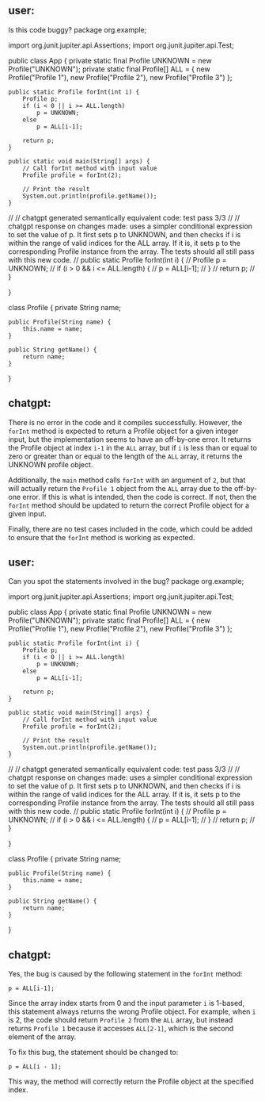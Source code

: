

## user: 

Is this code buggy?
package org.example;

import org.junit.jupiter.api.Assertions;
import org.junit.jupiter.api.Test;

public class App {
    private static final Profile UNKNOWN = new Profile("UNKNOWN");
    private static final Profile[] ALL = {
            new Profile("Profile 1"),
            new Profile("Profile 2"),
            new Profile("Profile 3")
    };


    public static Profile forInt(int i) {
        Profile p;
        if (i < 0 || i >= ALL.length)
            p = UNKNOWN;
        else
            p = ALL[i-1];

        return p;
    }

    public static void main(String[] args) {
        // Call forInt method with input value
        Profile profile = forInt(2);

        // Print the result
        System.out.println(profile.getName());
    }
//    // chatgpt generated  semantically equivalent code: test pass 3/3
//    // chatgpt response on changes made: uses a simpler conditional expression to set the value of p. It first sets p to UNKNOWN, and then checks if i is within the range of valid indices for the ALL array. If it is, it sets p to the corresponding Profile instance from the array. The tests should all still pass with this new code.
//    public static Profile forInt(int i) {
//        Profile p = UNKNOWN;
//        if (i > 0 && i <= ALL.length) {
//            p = ALL[i-1];
//        }
//        return p;
//    }



}

class Profile {
    private String name;

    public Profile(String name) {
        this.name = name;
    }

    public String getName() {
        return name;
    }
}

## chatgpt: 

There is no error in the code and it compiles successfully. However, the `forInt` method is expected to return a Profile object for a given integer input, but the implementation seems to have an off-by-one error. It returns the Profile object at index `i-1` in the `ALL` array, but if `i` is less than or equal to zero or greater than or equal to the length of the `ALL` array, it returns the UNKNOWN profile object.

Additionally, the `main` method calls `forInt` with an argument of `2`, but that will actually return the `Profile 1` object from the `ALL` array due to the off-by-one error. If this is what is intended, then the code is correct. If not, then the `forInt` method should be updated to return the correct Profile object for a given input.

Finally, there are no test cases included in the code, which could be added to ensure that the `forInt` method is working as expected.

## user: 

Can you spot the statements involved in the bug?
package org.example;

import org.junit.jupiter.api.Assertions;
import org.junit.jupiter.api.Test;

public class App {
    private static final Profile UNKNOWN = new Profile("UNKNOWN");
    private static final Profile[] ALL = {
            new Profile("Profile 1"),
            new Profile("Profile 2"),
            new Profile("Profile 3")
    };


    public static Profile forInt(int i) {
        Profile p;
        if (i < 0 || i >= ALL.length)
            p = UNKNOWN;
        else
            p = ALL[i-1];

        return p;
    }

    public static void main(String[] args) {
        // Call forInt method with input value
        Profile profile = forInt(2);

        // Print the result
        System.out.println(profile.getName());
    }
//    // chatgpt generated  semantically equivalent code: test pass 3/3
//    // chatgpt response on changes made: uses a simpler conditional expression to set the value of p. It first sets p to UNKNOWN, and then checks if i is within the range of valid indices for the ALL array. If it is, it sets p to the corresponding Profile instance from the array. The tests should all still pass with this new code.
//    public static Profile forInt(int i) {
//        Profile p = UNKNOWN;
//        if (i > 0 && i <= ALL.length) {
//            p = ALL[i-1];
//        }
//        return p;
//    }



}

class Profile {
    private String name;

    public Profile(String name) {
        this.name = name;
    }

    public String getName() {
        return name;
    }
}

## chatgpt: 

Yes, the bug is caused by the following statement in the `forInt` method:

```
p = ALL[i-1];
```

Since the array index starts from 0 and the input parameter `i` is 1-based, this statement always returns the wrong Profile object. For example, when `i` is 2, the code should return `Profile 2` from the `ALL` array, but instead returns `Profile 1` because it accesses `ALL[2-1]`, which is the second element of the array.

To fix this bug, the statement should be changed to:

```
p = ALL[i - 1];
```

This way, the method will correctly return the Profile object at the specified index.